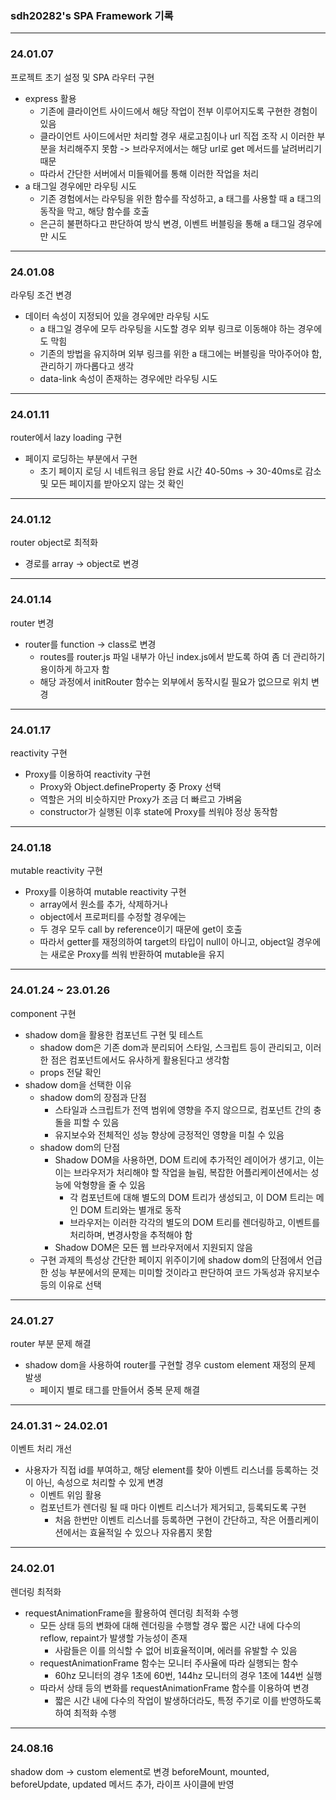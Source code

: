 ### sdh20282's SPA Framework 기록

---
### 24.01.07
프로젝트 초기 설정 및 SPA 라우터 구현
- express 활용
  - 기존에 클라이언트 사이드에서 해당 작업이 전부 이루어지도록 구현한 경험이 있음
  - 클라이언트 사이드에서만 처리할 경우 새로고침이나 url 직접 조작 시 이러한 부분을 처리해주지 못함 -> 브라우저에서는 해당 url로 get 메서드를 날려버리기 때문
  - 따라서 간단한 서버에서 미들웨어를 통해 이러한 작업을 처리
- a 태그일 경우에만 라우팅 시도
  - 기존 경험에서는 라우팅을 위한 함수를 작성하고, a 태그를 사용할 때 a 태그의 동작을 막고, 해당 함수를 호출
  - 은근히 불편하다고 판단하여 방식 변경, 이벤트 버블링을 통해 a 태그일 경우에만 시도

---
### 24.01.08
라우팅 조건 변경
- 데이터 속성이 지정되어 있을 경우에만 라우팅 시도
  - a 태그일 경우에 모두 라우팅을 시도할 경우 외부 링크로 이동해야 하는 경우에도 막힘
  - 기존의 방법을 유지하며 외부 링크를 위한 a 태그에는 버블링을 막아주어야 함, 관리하기 까다롭다고 생각
  - data-link 속성이 존재하는 경우에만 라우팅 시도

---
### 24.01.11
router에서 lazy loading 구현
- 페이지 로딩하는 부분에서 구현
  - 초기 페이지 로딩 시 네트워크 응답 완료 시간 40-50ms -> 30-40ms로 감소 및 모든 페이지를 받아오지 않는 것 확인

---
### 24.01.12
router object로 최적화
- 경로를 array -> object로 변경

---
### 24.01.14
router 변경
- router를 function -> class로 변경
  - routes를 router.js 파일 내부가 아닌 index.js에서 받도록 하여 좀 더 관리하기 용이하게 하고자 함
  - 해당 과정에서 initRouter 함수는 외부에서 동작시킬 필요가 없으므로 위치 변경

---
### 24.01.17
reactivity 구현
- Proxy를 이용하여 reactivity 구현
  - Proxy와 Object.defineProperty 중 Proxy 선택
  - 역할은 거의 비슷하지만 Proxy가 조금 더 빠르고 가벼움
  - constructor가 실행된 이후 state에 Proxy를 씌워야 정상 동작함

---
### 24.01.18
mutable reactivity 구현
- Proxy를 이용하여 mutable reactivity 구현
  - array에서 원소를 추가, 삭제하거나
  - object에서 프로퍼티를 수정할 경우에는
  - 두 경우 모두 call by reference이기 때문에 get이 호출
  - 따라서 getter를 재정의하여 target의 타입이 null이 아니고, object일 경우에는 새로운 Proxy를 씌워 반환하여 mutable을 유지

---
### 24.01.24 ~ 23.01.26
component 구현
- shadow dom을 활용한 컴포넌트 구현 및 테스트
  - shadow dom은 기존 dom과 분리되어 스타일, 스크립트 등이 관리되고, 이러한 점은 컴포넌트에서도 유사하게 활용된다고 생각함
  - props 전달 확인
- shadow dom을 선택한 이유
  - shadow dom의 장점과 단점
    - 스타일과 스크립트가 전역 범위에 영향을 주지 않으므로, 컴포넌트 간의 충돌을 피할 수 있음
    - 유지보수와 전체적인 성능 향상에 긍정적인 영향을 미칠 수 있음
  - shadow dom의 단점
    - Shadow DOM을 사용하면, DOM 트리에 추가적인 레이어가 생기고, 이는 이는 브라우저가 처리해야 할 작업을 늘림, 복잡한 어플리케이션에서는 성능에 악형향을 줄 수 있음
      - 각 컴포넌트에 대해 별도의 DOM 트리가 생성되고, 이 DOM 트리는 메인 DOM 트리와는 별개로 동작
      - 브라우저는 이러한 각각의 별도의 DOM 트리를 렌더링하고, 이벤트를 처리하며, 변경사항을 추적해야 함
    - Shadow DOM은 모든 웹 브라우저에서 지원되지 않음
  - 구현 과제의 특성상 간단한 페이지 위주이기에 shadow dom의 단점에서 언급한 성능 부분에서의 문제는 미미할 것이라고 판단하여 코드 가독성과 유지보수 등의 이유로 선택

---
### 24.01.27
router 부분 문제 해결
- shadow dom을 사용하여 router를 구현할 경우 custom element 재정의 문제 발생
  - 페이지 별로 태그를 만들어서 중복 문제 해결

---
### 24.01.31 ~ 24.02.01
이벤트 처리 개선
- 사용자가 직접 id를 부여하고, 해당 element를 찾아 이벤트 리스너를 등록하는 것이 아닌, 속성으로 처리할 수 있게 변경
  - 이벤트 위임 활용
  - 컴포넌트가 렌더링 될 때 마다 이벤트 리스너가 제거되고, 등록되도록 구현
    - 처음 한번만 이벤트 리스너를 등록하면 구현이 간단하고, 작은 어플리케이션에서는 효율적일 수 있으나 자유롭지 못함

---
### 24.02.01
렌더링 최적화
- requestAnimationFrame을 활용하여 렌더링 최적화 수행
  - 모든 상태 등의 변화에 대해 렌더링을 수행할 경우 짧은 시간 내에 다수의 reflow, repaint가 발생할 가능성이 존재
    - 사람들은 이를 의식할 수 없어 비효율적이며, 에러를 유발할 수 있음
  - requestAnimationFrame 함수는 모니터 주사율에 따라 실행되는 함수
    - 60hz 모니터의 경우 1초에 60번, 144hz 모니터의 경우 1초에 144번 실행
  - 따라서 상태 등의 변화를 requestAnimationFrame 함수를 이용하여 변경
    - 짧은 시간 내에 다수의 작업이 발생하더라도, 특정 주기로 이를 반영하도록 하여 최적화 수행

---
### 24.08.16
shadow dom -> custom element로 변경
beforeMount, mounted, beforeUpdate, updated 메서드 추가, 라이프 사이클에 반영
